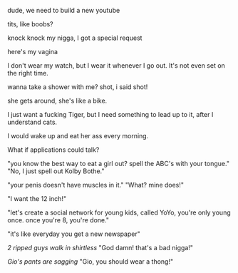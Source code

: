 dude, we need to build a new youtube

tits, like boobs?

knock knock my nigga, I got a special request

here's my vagina

I don't wear my watch, but I wear it whenever I go out. It's not even set on the right time. 

wanna take a shower with me? shot, i said shot!

she gets around, she's like a bike.

I just want a fucking Tiger, but I need something to lead up to it, after I understand cats.

I would wake up and eat her ass every morning. 

What if applications could talk? 

"you know the best way to eat a girl out? spell the ABC's with your tongue." "No, I just spell out Kolby Bothe."

"your penis doesn't have muscles in it." "What? mine does!"

"I want the 12 inch!"

"let's create a social network for young kids, called YoYo, you're only young once. once you're 8, you're done."

"it's like everyday you get a new newspaper"

*2 ripped guys walk in shirtless* "God damn! that's a bad nigga!"

*Gio's pants are sagging* "Gio, you should wear a thong!"
